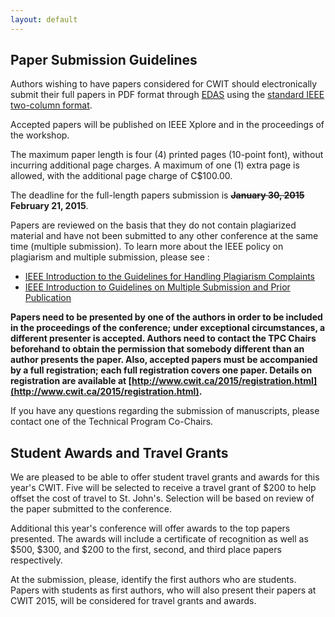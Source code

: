 ```yaml
---
layout: default
---
```


## Paper Submission Guidelines

Authors wishing to have papers considered for CWIT should electronically submit their full papers in PDF format through [EDAS](https://edas.info/newPaper.php?c=18401) using the [standard IEEE two-column format](www.ieee.org/conferences_events/conferences/publishing/templates.html). 

Accepted papers will be published on IEEE Xplore and in the proceedings of the workshop.

The maximum paper length is four (4) printed pages (10-point font), without incurring additional page charges. A maximum of one (1) extra page is allowed, with the additional page charge of C$100.00.

The deadline for the full-length papers submission is **<strike>January 30, 2015</strike> February 21, 2015**.

Papers are reviewed on the basis that they do not contain plagiarized material and have not been submitted to any other conference at the same time (multiple submission). To learn more about the IEEE policy on plagiarism and multiple submission, please see : 

* [IEEE Introduction to the Guidelines for Handling Plagiarism Complaints](http://www.ieee.org/publications_standards/publications/rights/plagiarism.html)
* [IEEE Introduction to Guidelines on Multiple Submission and Prior Publication](ihttp://www.ieee.org/publications_standards/publications/rights/Multi_Sub_Guidelines_Intro.html)

**Papers need to be presented by one of the authors in order to be included in the proceedings of the conference; under exceptional circumstances, a different presenter is accepted. Authors need to contact the TPC Chairs beforehand to obtain the permission that somebody different than an author presents the paper. Also, accepted papers must be accompanied by a full registration; each full registration covers one paper. Details on registration are available at [http://www.cwit.ca/2015/registration.html](http://www.cwit.ca/2015/registration.html).**

If you have any questions regarding the submission of manuscripts, please contact one of the Technical Program Co-Chairs.

## Student Awards and Travel Grants

We are pleased to be able to offer student travel grants and awards for this year's CWIT. Five will be selected to receive a travel grant of $200 to help offset the cost of travel to St. John's. Selection will be based on review of the paper submitted to the conference.

Additional this year's conference will offer awards to the top papers presented. The awards will include a certificate of recognition as well as $500, $300, and $200 to the first, second, and third place papers respectively.

At the submission, please, identify the first authors who are students. Papers with students as first authors, who will also present their papers at CWIT 2015, will be considered for travel grants and awards.
